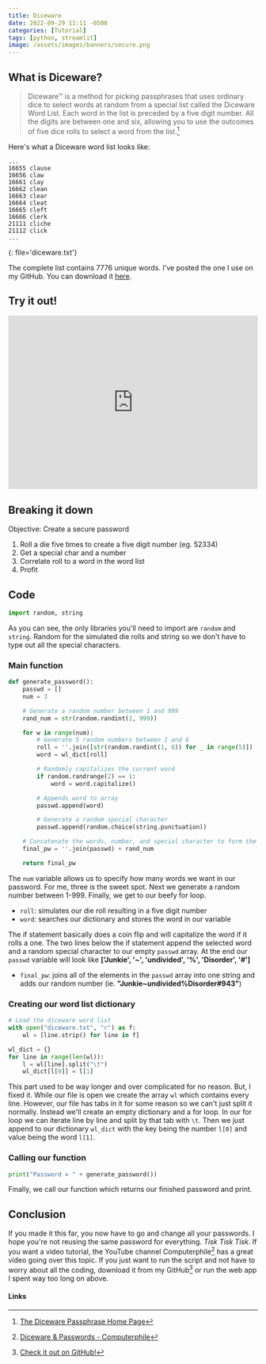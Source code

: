 ```yaml
---
title: Diceware
date: 2022-09-29 11:11 -0500
categories: [Tutorial]
tags: [python, streamlit]
image: /assets/images/banners/secure.png
---
```

## What is Diceware?

> Diceware™ is a method for picking passphrases that uses ordinary dice to select words at random from a special list called the Diceware Word List. Each word in the list is preceded by a five digit number. All the digits are between one and six, allowing you to use the outcomes of five dice rolls to select a word from the list.[^1]

Here's what a Diceware word list looks like:

```
...
16655 clause
16656 claw
16661 clay
16662 clean
16663 clear
16664 cleat
16665 cleft
16666 clerk
21111 cliche
21112 click
...
```
{: file='diceware.txt'}

The complete list contains 7776 unique words. I've posted the one I use on my GitHub. You can download it [here][diceware-word-list].

## Try it out!

<iframe src="https://diceware.streamlit.app/?embed=true" scrolling="No" height="350px" width="100%" style="border: none;"></iframe>

## Breaking it down

Objective: Create a secure password

1. Roll a die five times to create a five digit number (eg. 52334)
2. Get a special char and a number
3. Correlate roll to a word in the word list
4. Profit

## Code

```python
import random, string
```

As you can see, the only libraries you'll need to import are `random` and `string`. Random for the simulated die rolls and string so we don't have to type out all the special characters.

### Main function

```python
def generate_password():
    passwd = []
    num = 3

    # Generate a random number between 1 and 999
    rand_num = str(random.randint(1, 999))

    for w in range(num):
        # Generate 5 random numbers between 1 and 6
        roll = ''.join([str(random.randint(1, 6)) for _ in range(5)])
        word = wl_dict[roll]

        # Randomly capitalizes the current word
        if random.randrange(2) == 1:
            word = word.capitalize()

        # Appends word to array
        passwd.append(word)

        # Generate a random special character
        passwd.append(random.choice(string.punctuation))

    # Concatenate the words, number, and special character to form the password
    final_pw = ''.join(passwd) + rand_num

    return final_pw
```

The `num` variable allows us to specify how many words we want in our password. For me, three is the sweet spot. Next we generate a random number between 1-999. Finally, we get to our beefy for loop.

- `roll`: simulates our die roll resulting in a five digit number
- `word`: searches our dictionary and stores the word in our variable

The if statement basically does a coin flip and will capitalize the word if it rolls a one. The two lines below the if statement append the selected word and a random special character to our empty `passwd` array. At the end our `passwd` variable will look like **['Junkie', '~', 'undivided', '%', 'Disorder', '#']**

- `final_pw`: joins all of the elements in the `passwd` array into one string and adds our random number (ie. **"Junkie~undivided%Disorder#943"**)

### Creating our word list dictionary

```python
# Load the diceware word list
with open("diceware.txt", "r") as f:
    wl = [line.strip() for line in f]

wl_dict = {}
for line in range(len(wl)):
    l = wl[line].split("\t")
    wl_dict[l[0]] = l[1]
```

This part used to be way longer and over complicated for no reason. But, I fixed it. While our file is open we create the array `wl` which contains every line. However, our file has tabs in it for some reason so we can't just split it normally. Instead we'll create an empty dictionary and a for loop. In our for loop we can iterate line by line and split by that tab with `\t`. Then we just append to our dictionary `wl_dict` with the key being the number `l[0]` and value being the word `l[1]`.

### Calling our function

```python
print("Password = " + generate_password())
```

Finally, we call our function which returns our finished password and print.

## Conclusion

If you made it this far, you now have to go and change all your passwords. I hope you're not reusing the same password for everything. *Tisk* *Tisk* *Tisk*. If you want a video tutorial, the YouTube channel Computerphile[^2] has a great video going over this topic. If you just want to run the script and not have to worry about all the coding, download it from my GitHub[^3] or run the web app I spent way too long on above.

#### Links

[^1]: [The Diceware Passphrase Home Page](https://theworld.com/~reinhold/diceware.html)

[^2]: [Diceware & Passwords - Computerphile](https://www.youtube.com/watch?v=Pe_3cFuSw1E)

[^3]: [Check it out on GitHub!](https://github.com/jamesfloresjr/diceware)

[diceware-word-list]: https://github.com/jamesfloresjr/diceware/blob/main/diceware.txt

